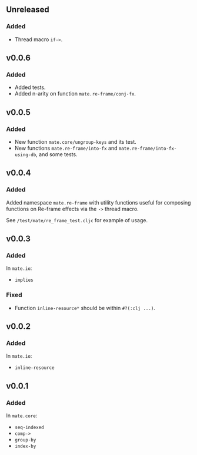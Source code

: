 ## Unreleased

### Added

- Thread macro `if->`.

## v0.0.6

### Added

- Added tests.
- Added n-arity on function `mate.re-frame/conj-fx`.

## v0.0.5

### Added

- New function `mate.core/ungroup-keys` and its test.
- New functions `mate.re-frame/into-fx` and `mate.re-frame/into-fx-using-db`, and some tests.

## v0.0.4

### Added

Added namespace `mate.re-frame` with utility functions useful for composing functions
on Re-frame effects via the `->` thread macro.

See `/test/mate/re_frame_test.cljc` for example of usage.

## v0.0.3

### Added

In `mate.io`:
- `implies`

### Fixed

- Function `inline-resource*` should be within `#?(:clj ...)`.

## v0.0.2

### Added

In `mate.io`:
- `inline-resource`

## v0.0.1

### Added

In `mate.core`:
- `seq-indexed`
- `comp->`
- `group-by`
- `index-by`
